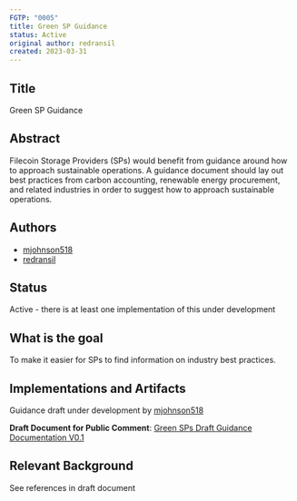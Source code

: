 ```yaml
---
FGTP: "0005"
title: Green SP Guidance
status: Active
original author: redransil
created: 2023-03-31
---
```


## Title
Green SP Guidance

## Abstract
Filecoin Storage Providers (SPs) would benefit from guidance around how to approach sustainable operations. A guidance document should lay out best 
practices from carbon accounting, renewable energy procurement, and related industries in order to suggest how to approach sustainable operations.

## Authors
- [mjohnson518](https://github.com/mjohnson518)
- [redransil](https://github.com/redransil)

## Status
Active - there is at least one implementation of this under development

## What is the goal
To make it easier for SPs to find information on industry best practices.

## Implementations and Artifacts 
Guidance draft under development by [mjohnson518](https://github.com/mjohnson518)

**Draft Document for Public Comment**: [Green SPs Draft Guidance Documentation V0.1](https://docs.google.com/document/d/1pBPtN8B4WLcMk1szlN_fwK92GE4_zwm5Rz8Ieg6y-Zw/edit?usp=sharing)

## Relevant Background
See references in draft document
